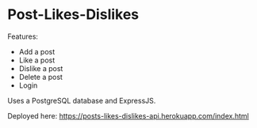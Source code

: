 # Post-Likes-Dislikes

Features:
- Add a post
- Like a post
- Dislike a post
- Delete a post
- Login

Uses a PostgreSQL database and ExpressJS.

Deployed here: https://posts-likes-dislikes-api.herokuapp.com/index.html
